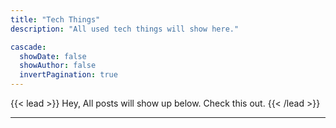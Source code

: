 ```yaml
---
title: "Tech Things"
description: "All used tech things will show here."

cascade:
  showDate: false
  showAuthor: false
  invertPagination: true
---
```


{{< lead >}}
Hey, All posts will show up below. Check this out.
{{< /lead >}}

---
